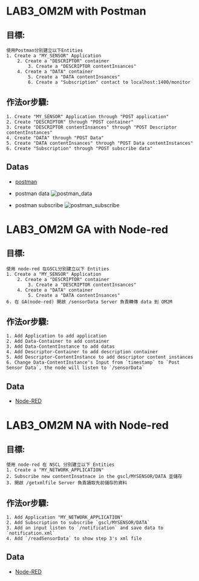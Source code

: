 # LAB3_OM2M with Postman
## 目標:
    使用Postman分別建立以下Entities
	1. Create a "MY_SENSOR" Application
		2. Create a "DESCRIPTOR" container
			3. Create a "DESCRIPTOR contentInsances"
		4. Create a "DATA" container
			5. Create a "DATA contentInsances"
			6. Create a "Subscription" contact to localhost:1400/monitor

## 作法or步驟:
    1. Create "MY_SENSOR" Application through "POST application"
	2. Create "DESCRIPTOR" through "POST container"
	3. Create "DESCRIPTOR contentInsances" through "POST Descriptor contentInstances"
	4. Create "DATA" through "POST Data"
	5. Create "DATA contentInsances" through "POST Data contentInstances"
	6. Create "Subscription" through "POST subscribe data"


## Datas

+ [postman](/om2m.postman_collection.json)

+ postman data
![postman_data](/img/postman_data.png)

+ postman subscribe
![postman_subscribe](/img/postman_subscribe.png)


# LAB3_OM2M GA with Node-red
## 目標:
    使用 node-red 在GSCL分別建立以下 Entities
	1. Create a "MY_SENSOR" Application
		2. Create a "DESCRIPTOR" container
			3. Create a "DESCRIPTOR contentInsances"
		4. Create a "DATA" container
			5. Create a "DATA contentInsances"
	6. 在 GA(node-red) 開啟 /sensorData Server 負責轉傳 data 到 OM2M
	

## 作法or步驟:
    1. Add Application to add application
	2. Add Data-Container to add container
	3. Add Data-ContentInstance to add datas
	4. Add Descriptor-Container to add description container
	5. Add Descriptor-ContentInstance to add descriptor content instances
	6. Change Data-ContentInstance's Input from `timestamp` to `Post Sensor Data`, the node will listen to `/sensorData`

## Data

+ [Node-RED](/flows_GA.json)


# LAB3_OM2M  NA with Node-red
## 目標:

    使用 node-red 在 NSCL 分別建立以下 Entities
	1. Create a "MY_NETWORK_APPLICATION"
	2. Subscribe new contentInsatnace in the gscl/MYSENSOR/DATA 並儲存
	3. 開啟 /getxmlfile Server 負責讀取先前儲存的資料

## 作法or步驟:
    1. Add Application "MY_NETWORK_APPLICATION"
	2. Add Subscription to subscribe `gscl/MYSENSOR/DATA`
	3. Add an input listen to `/notification` and save data to `notification.xml`
	4. Add `/readSensorData` to show step 3's xml file

## Data

+ [Node-RED](/flows_NA.json)
